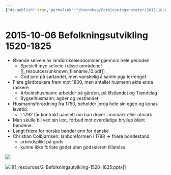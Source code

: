 ```yaml
---
{"dg-publish":true,"permalink":"/Kunnskap/Forelesningsnotater/2015-10-06 Befolkningsutvikling 1520-1825/","tags":["historie","hi110","forelesning"]}
---
```



# 2015-10-06 Befolkningsutvikling 1520-1825
* Økende selveie av landbrukseiendommer gjennom hele perioden
	* Spesielt mye selveie i disse områdene![[_resources/unknown_filename.10.pdf]]
	* God jord på sørlandet, men vanskelig å samle pga terrenget
* Flere gårdbrukere frem mot 1800, men antallet husmenn økte enda raskere
	* Arbeidshusmann: arbeider på gården, på Østlandet og Trøndelag
	* Bygselhusmann: agder og vestlandet
* Husmannsforordning fra 1750, beholder jorda hele sin egen og konas levetid.
	* I 1792 får kontrakt uansett om han driver i innmark eller utmark
* Man skulle bli ved sin lest, forbud mot overdådige bryllup blant bøndene.
* Langt friere for norske bønder enn for danske
* Christian Colbjørnsen: lanboreformen i 1788 -> friere bondestand
	* arbeidsplikt på gods
	* kunne ikke forlate godet uten godseieren tillatelse.

![](/img/user/_resources/IMG_20151119_112931.png)

![](/img/user/_resources/IMG_20151119_112942.png)
![[_resources/2-Befolkningsutvikling-1520-1825.pptx]]
